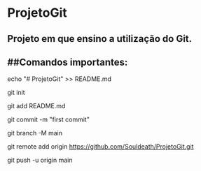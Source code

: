 # ProjetoGit
Projeto em que ensino a utilização do Git.
--
##**Comandos importantes:**
--
echo "# ProjetoGit" >> README.md

git init

git add README.md

git commit -m "first commit"

git branch -M main

git remote add origin https://github.com/Souldeath/ProjetoGit.git

git push -u origin main
